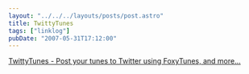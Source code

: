 ```yaml
---
layout: "../../../layouts/posts/post.astro"
title: TwittyTunes
tags: ["linklog"]
pubDate: "2007-05-31T17:12:00"
---
```


[TwittyTunes - Post your tunes to Twitter using FoxyTunes, and more...](https://addons.thunderbird.net/en-us/firefox/addon/twittytunes/)
